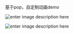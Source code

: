 基于pop，自定制动画demo

![enter image description here](http://7xoc8b.com1.z0.glb.clouddn.com/PopshareMenuCenter.gif)




![enter image description here](http://7xoc8b.com1.z0.glb.clouddn.com/PopshareMenuRight.gif)